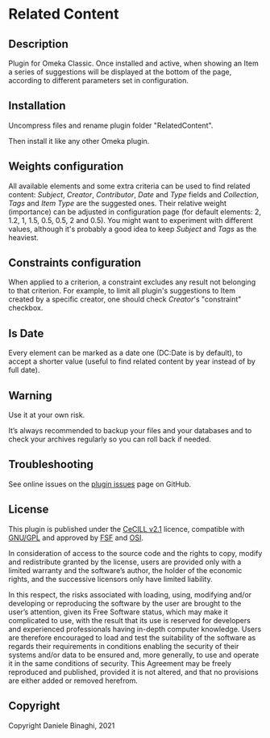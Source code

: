 # Related Content

## Description

Plugin for Omeka Classic. Once installed and active, when showing an Item a series of suggestions will be displayed at the bottom of the page, according to different parameters set in configuration.

## Installation
Uncompress files and rename plugin folder "RelatedContent".

Then install it like any other Omeka plugin.

## Weights configuration
All available elements and some extra criteria can be used to find related content: *Subject*, *Creator*, *Contributor*, *Date* and *Type* fields and *Collection*, *Tags* and *Item Type* are the suggested ones. Their relative weight (importance) can be adjusted in configuration page (for default elements: 2, 1.2, 1, 1.5, 0.5, 0.5, 2 and 0.5). You might want to experiment with different values, although it's probably a good idea to keep *Subject* and *Tags* as the heaviest.

## Constraints configuration
When applied to a criterion, a constraint excludes any result not belonging to that criterion. For example, to limit all plugin's suggestions to Item created by a specific creator, one should check *Creator*'s "constraint" checkbox.

## Is Date
Every element can be marked as a date one (DC:Date is by default), to accept a shorter value (useful to find related content by year instead of by full date).

## Warning
Use it at your own risk.

It’s always recommended to backup your files and your databases and to check your archives regularly so you can roll back if needed.

## Troubleshooting
See online issues on the <a href="https://github.com/DBinaghi/plugin-RelatedContent/issues" target="_blank">plugin issues</a> page on GitHub.

## License
This plugin is published under the <a href="https://www.cecill.info/licences/Licence_CeCILL_V2.1-en.html" target="_blank">CeCILL v2.1</a> licence, compatible with <a href="https://www.gnu.org/licenses/gpl-3.0.html" target="_blank">GNU/GPL</a> and approved by <a href="https://www.fsf.org/" target="_blank">FSF</a> and <a href="http://opensource.org/" target="_blank">OSI</a>.

In consideration of access to the source code and the rights to copy, modify and redistribute granted by the license, users are provided only with a limited warranty and the software’s author, the holder of the economic rights, and the successive licensors only have limited liability.

In this respect, the risks associated with loading, using, modifying and/or developing or reproducing the software by the user are brought to the user’s attention, given its Free Software status, which may make it complicated to use, with the result that its use is reserved for developers and experienced professionals having in-depth computer knowledge. Users are therefore encouraged to load and test the suitability of the software as regards their requirements in conditions enabling the security of their systems and/or data to be ensured and, more generally, to use and operate it in the same conditions of security. This Agreement may be freely reproduced and published, provided it is not altered, and that no provisions are either added or removed herefrom.

## Copyright
Copyright Daniele Binaghi, 2021
